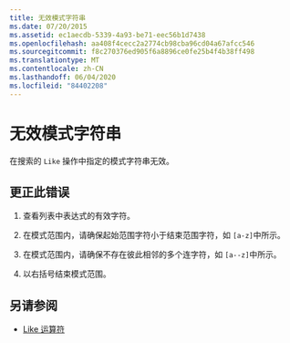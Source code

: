 ```yaml
---
title: 无效模式字符串
ms.date: 07/20/2015
ms.assetid: ec1aecdb-5339-4a93-be71-eec56b1d7438
ms.openlocfilehash: aa408f4cecc2a2774cb98cba96cd04a67afcc546
ms.sourcegitcommit: f8c270376ed905f6a8896ce0fe25b4f4b38ff498
ms.translationtype: MT
ms.contentlocale: zh-CN
ms.lasthandoff: 06/04/2020
ms.locfileid: "84402208"
---
```

# <a name="invalid-pattern-string"></a>无效模式字符串
在搜索的 `Like` 操作中指定的模式字符串无效。  
  
## <a name="to-correct-this-error"></a>更正此错误  
  
1. 查看列表中表达式的有效字符。  
  
2. 在模式范围内，请确保起始范围字符小于结束范围字符，如 `[a-z]`中所示。  
  
3. 在模式范围内，请确保不存在彼此相邻的多个连字符，如 `[a--z]`中所示。  
  
4. 以右括号结束模式范围。  
  
## <a name="see-also"></a>另请参阅

- [Like 运算符](../language-reference/operators/like-operator.md)
